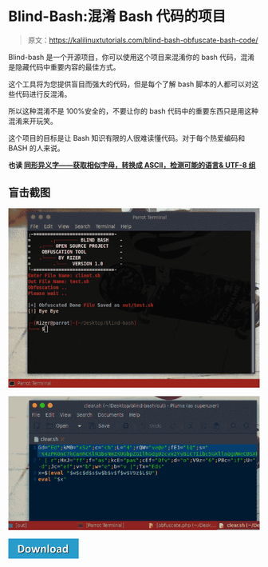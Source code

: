 # Blind-Bash:混淆 Bash 代码的项目

> 原文：<https://kalilinuxtutorials.com/blind-bash-obfuscate-bash-code/>

Blind-bash 是一个开源项目，你可以使用这个项目来混淆你的 bash 代码，混淆是隐藏代码中重要内容的最佳方式。

这个工具将为您提供盲目而强大的代码，但是每个了解 bash 脚本的人都可以对这些代码进行反混淆。

所以这种混淆不是 100%安全的，不要让你的 bash 代码中的重要东西只是用这种混淆来开玩笑。

这个项目的目标是让 Bash 知识有限的人很难读懂代码。对于每个热爱编码和 BASH 的人来说。

**也读 [同形异义字——获取相似字母，转换成 ASCII，检测可能的语言& UTF-8 组](https://kalilinuxtutorials.com/homoglyphs-convert-ascii-utf-8-group/)**

## **盲击截图**

![](img/f7e3514f0ecaa58c852604c459583a16.png)

![](img/ef504bdeff21940e300251b6d3d1e3ff.png)

[![](img/d861a9096555aeb1980fc054015933d7.png)](https://github.com/Rizer0/Blind-Bash)